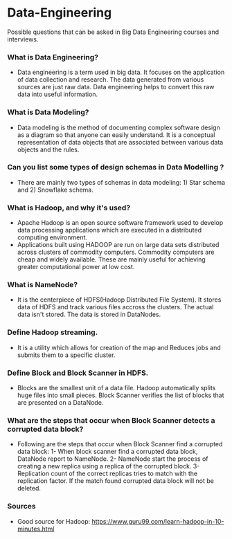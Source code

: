 # Data-Engineering
Possible  questions that can be asked in Big Data Engineering courses and interviews.

### What is Data Engineering?
- Data engineering is a term used in big data. It focuses on the application of data collection and research. The data generated from various sources are just raw data. Data engineering helps to convert this raw data into useful information.

### What is Data Modeling?
- Data modeling is the method of documenting complex software design as a diagram so that anyone can easily understand. It is a conceptual representation of data objects that are associated between various data objects and the rules.

### Can you list some types of design schemas in Data Modelling ?
- There are mainly two types of schemas in data modeling: 1) Star schema and 2) Snowflake schema.

### What is Hadoop, and why it's used?
- Apache Hadoop is an open source software framework used to develop data processing applications which are executed in a distributed computing environment.
- Applications built using HADOOP are run on large data sets distributed across clusters of commodity computers. Commodity computers are cheap and widely available. These are mainly useful for achieving greater computational power at low cost.

### What is NameNode?
 - It is the centerpiece of HDFS(Hadoop Distributed File System). It stores data of HDFS and track various files accross the clusters. The actual data isn't stored. The data is stored in DataNodes.
 
 ### Define Hadoop streaming.
 - It is a utility which allows for creation of the map and Reduces jobs and submits them to a specific cluster.
 
 ### Define Block and Block Scanner in HDFS.
 - Blocks are the smallest unit of a data file. Hadoop automatically splits huge files into small pieces. Block Scanner verifies the list of blocks that are presented on a DataNode.
 
 ### What are the steps that occur when Block Scanner detects a corrupted data block?
 - Following are the steps that occur when Block Scanner find a corrupted data block:
 1- When block scanner find a corrupted data block, DataNode report to NameNode.
 2- NameNode start the process of creating a new replica using a replica of the corrupted block.
 3- Replication count of the correct replicas tries to match with the replication factor. If the match found corrupted data block will not be deleted.
 
 
 ### Sources

-  Good source for Hadoop: https://www.guru99.com/learn-hadoop-in-10-minutes.html
